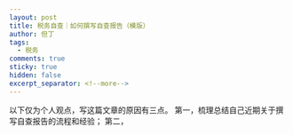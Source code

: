 ```yaml
---
layout: post
title: 税务自查｜如何撰写自查报告（模版）
author: 但丁
tags:
  - 税务
comments: true
sticky: true
hidden: false
excerpt_separator: <!--more-->
---
```


以下仅为个人观点，写这篇文章的原因有三点。
第一，梳理总结自己近期关于撰写自查报告的流程和经验；
第二，
